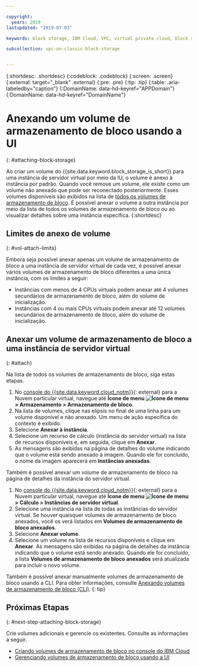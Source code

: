 ```yaml
---

copyright:
  years: 2019
lastupdated: "2019-07-03"

keywords: block storage, IBM Cloud, VPC, virtual private cloud, block storage volume, volume, volume attachment, virtual server instance, instance

subcollection: vpc-on-classic-block-storage


---
```


{:shortdesc: .shortdesc}
{:codeblock: .codeblock}
{:screen: .screen}
{:external: target="_blank" .external}
{:pre: .pre}
{:tip: .tip}
{:table: .aria-labeledby="caption"}
{:DomainName: data-hd-keyref="APPDomain"}
{:DomainName: data-hd-keyref="DomainName"}

# Anexando um volume de armazenamento de bloco usando a UI
{: #attaching-block-storage}

Ao criar um volume do {{site.data.keyword.block_storage_is_short}} para uma instância de servidor virtual por meio da IU, o volume é anexo à instância por padrão. Quando você remove um volume, ele existe como um volume não anexado que pode ser reconectado posteriormente. Esses volumes disponíveis são exibidos na lista de [todos os volumes de armazenamento de bloco](/docs/vpc-on-classic-block-storage?topic=vpc-on-classic-block-storage-viewing-block-storage#viewvols). É possível anexar o volume a outra instância por meio da lista de todos os volumes de armazenamento de bloco ou ao visualizar detalhes sobre uma instância específica.
{:shortdesc}

## Limites de anexo de volume
{: #vol-attach-limits}

Embora seja possível anexar apenas um volume de armazenamento de bloco a uma instância de servidor virtual de cada vez, é possível anexar vários volumes de armazenamento de bloco diferentes a uma única instância, com os limites a seguir:

* Instâncias com menos de 4 CPUs virtuais podem anexar até 4 volumes secundários de armazenamento de bloco, além do volume de inicialização.
* Instâncias com 4 ou mais CPUs virtuais podem anexar até 12 volumes secundários de armazenamento de bloco, além do volume de inicialização.

## Anexar um volume de armazenamento de bloco a uma instância de servidor virtual
{: #attach}

Na lista de todos os volumes de armazenamento de bloco, siga estas etapas.

1. No [console do {{site.data.keyword.cloud_notm}}](https://{DomainName}/vpc){: external} para a Nuvem particular virtual, navegue até **Ícone de menu ![Ícone de menu](../../icons/icon_hamburger.svg) > Armazenamento > Armazenamento de bloco**.
1. Na lista de volumes, clique nas elipsis no final de uma linha para um volume disponível e não anexado.  Um menu de ação específica do contexto é exibido.
1. Selecione **Anexar à instância**.
1. Selecione um recurso de cálculo (instância do servidor virtual) na lista de recursos disponíveis e, em seguida, clique em **Anexar**.
1. As mensagens são exibidas na página de detalhes do volume indicando que o volume está sendo anexado à imagem.  Quando ele for concluído, o nome da imagem aparecerá em **Instâncias anexadas**.

Também é possível anexar um volume de armazenamento de bloco na página de detalhes da instância do servidor virtual.

1. No [console do {{site.data.keyword.cloud_notm}}](https://{DomainName}/vpc){: external} para a Nuvem particular virtual, navegue até **Ícone de menu ![Ícone de menu](../../icons/icon_hamburger.svg) > Cálculo > Instâncias de servidor virtual**.
1. Selecione uma instância na lista de todas as instâncias do servidor virtual. Se houver quaisquer volumes de armazenamento de bloco anexados, você os verá listados em **Volumes de armazenamento de bloco anexados**.
1. Selecione **Anexar volume**.
1. Selecione um volume na lista de recursos disponíveis e clique em **Anexar**. As mensagens são exibidas na página de detalhes da instância indicando que o volume está sendo anexado.  Quando ele for concluído, a lista **Volumes de armazenamento de bloco anexados** será atualizada para incluir o novo volume.

Também é possível anexar manualmente volumes de armazenamento de bloco usando a CLI. Para obter informações, consulte [Anexando volumes de armazenamento de bloco (CLI)](/docs/vpc-on-classic-block-storage?topic=vpc-on-classic-block-storage-attaching-block-storage-cli).
{: tip}

## Próximas Etapas
{: #next-step-attaching-block-storage}

Crie volumes adicionais e gerencie os existentes. Consulte as informações a seguir.

* [Criando volumes de armazenamento de bloco no console do IBM Cloud](/docs/vpc-on-classic-block-storage?topic=vpc-on-classic-block-storage-creating-block-storage)
* [Gerenciando volumes de armazenamento de bloco usando a UI](/docs/vpc-on-classic-block-storage?topic=vpc-on-classic-block-storage-managing-block-storage)
